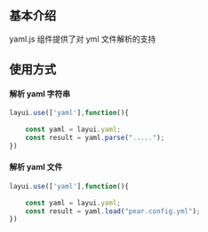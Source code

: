 ## 基本介绍

yaml.js 组件提供了对 yml 文件解析的支持

## 使用方式

#### 解析 yaml 字符串

```javascript
layui.use(['yaml'],function(){
	
	const yaml = layui.yaml;
	const result = yaml.parse(".....");
})
```
#### 解析 yaml 文件

```javascript
layui.use(['yaml'],function(){
	
	const yaml = layui.yaml;
	const result = yaml.load("pear.config.yml");
})
```